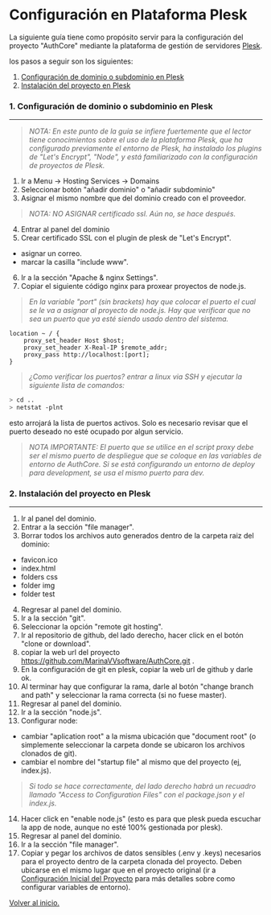 # Configuración en Plataforma Plesk

La siguiente guía tiene como propósito servir para la configuración del proyecto "AuthCore" mediante la plataforma de gestión de servidores [Plesk](https://www.plesk.com/).

los pasos a seguir son los siguientes:

1. [Configuración de dominio o subdominio en Plesk](#1-Configuración-de-dominio-o-subdominio-en-Plesk)
2. [Instalación del proyecto en Plesk](#2-Instalación-del-proyecto-en-Plesk)

### 1. Configuración de dominio o subdominio en Plesk

---

> _NOTA: En este punto de la guía se infiere fuertemente que el lector tiene conocimientos sobre el uso de la plataforma Plesk, que ha configurado previamente el entorno de Plesk, ha instalado los plugins de "Let's Encrypt", "Node", y está familiarizado con la configuración de proyectos de Plesk._

1. Ir a Menu -> Hosting Services -> Domains
2. Seleccionar botón "añadir dominio" o "añadir subdominio"
3. Asignar el mismo nombre que del dominio creado con el proveedor.

> _NOTA: NO ASIGNAR certificado ssl. Aún no, se hace después._

4. Entrar al panel del dominio
5. Crear certificado SSL con el plugin de plesk de "Let's Encrypt".

- asignar un correo.
- marcar la casilla "include www".

6. Ir a la sección "Apache & nginx Settings".
7. Copiar el siguiente código nginx para proxear proyectos de node.js.

> _En la variable "port" (sin brackets) hay que colocar el puerto el cual se le va a asignar al proyecto de node.js. Hay que verificar que no sea un puerto que ya esté siendo usado dentro del sistema._

```nginx
location ~ / {
    proxy_set_header Host $host;
    proxy_set_header X-Real-IP $remote_addr;
    proxy_pass http://localhost:[port];
}
```

> _¿Como verificar los puertos? entrar a linux via SSH y ejecutar la siguiente lista de comandos:_

```bash
> cd ..
> netstat -plnt
```

esto arrojará la lista de puertos activos. Solo es necesario revisar que el puerto deseado no esté ocupado por algun servicio.

> _NOTA IMPORTANTE: El puerto que se utilice en el script proxy debe ser el mismo puerto de despliegue que se coloque en las variables de entorno de AuthCore. Si se está configurando un entorno de deploy para development, se usa el mismo puerto para dev._

### 2. Instalación del proyecto en Plesk

---

1. Ir al panel del dominio.
2. Entrar a la sección "file manager".
3. Borrar todos los archivos auto generados dentro de la carpeta raiz del dominio:

- favicon.ico
- index.html
- folders css
- folder img
- folder test

4. Regresar al panel del dominio.
5. Ir a la sección "git".
6. Seleccionar la opción "remote git hosting".
7. Ir al repositorio de github, del lado derecho, hacer click en el botón "clone or download".
8. copiar la web url del proyecto https://github.com/MarinaVVsoftware/AuthCore.git .
9. En la configuración de git en plesk, copiar la web url de github y darle ok.
10. Al terminar hay que configurar la rama, darle al botón "change branch and path" y seleccionar la rama correcta (si no fuese master).
11. Regresar al panel del dominio.
12. Ir a la sección "node.js".
13. Configurar node:

- cambiar "aplication root" a la misma ubicación que "document root" (o simplemente seleccionar la carpeta donde se ubicaron los archivos clonados de git).
- cambiar el nombre del "startup file" al mismo que del proyecto (ej, index.js).

> _Si todo se hace correctamente, del lado derecho habrá un recuadro llamado "Access to Configuration Files" con el package.json y el index.js._

14. Hacer click en "enable node.js" (esto es para que plesk pueda escuchar la app de node, aunque no esté 100% gestionada por plesk).
15. Regresar al panel del dominio.
16. Ir a la sección "file manager".
17. Copiar y pegar los archivos de datos sensibles (.env y .keys) necesarios para el proyecto dentro de la carpeta clonada del proyecto. Deben ubicarse en el mismo lugar que en el proyecto original (ir a [Configuración Inicial del Proyecto](https://github.com/MarinaVVsoftware/AuthCore/blob/master/docs/initial-config.md) para más detalles sobre como configurar variables de entorno).

[Volver al inicio.](#Configuración-en-Plataforma-Plesk)
